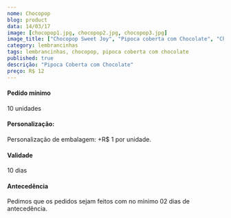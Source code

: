 ```yaml
---
nome: Chocopop
blog: product
data: 14/03/17
image: [chocopop1.jpg, chocopop2.jpg, chocopop3.jpg]
image_title: ["Chocopop Sweet Joy", "Pipoca coberta com Chocolate", "Chocopop Sweet Joy"]
category: lembrancinhas
tags: lembrancinhas, chocopop, pipoca coberta com chocolate
published: true
descrição: "Pipoca Coberta com Chocolate"
preço: R$ 12
---
```

#### Pedído mínimo
10 unidades

#### Personalização:
Personalização de embalagem: +R$ 1 por unidade.

#### Validade
10 dias

#### Antecedência
Pedimos que os pedidos sejam feitos com no mínimo 02 dias de antecedência. 

